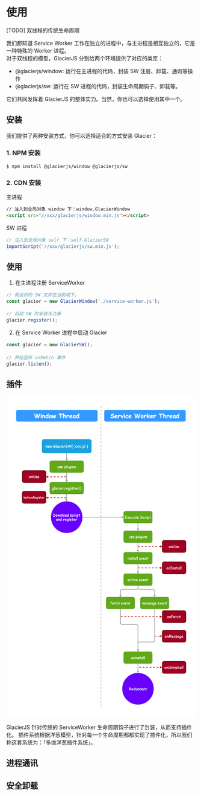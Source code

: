 # 使用



[TODO] 双线程的传统生命周期

我们都知道 Service Worker 工作在独立的进程中，与主进程是相互独立的，它是一种特殊的 Worker 进程。    
对于双线程的模型，GlacierJS 分别给两个环境提供了对应的类库：
* @glacierjs/window: 运行在主进程的代码，封装 SW 注册、卸载、通讯等操作
* @glacierjs/sw: 运行在 SW 进程的代码，封装生命周期钩子、卸载等。

它们共同发挥着 GlacierJS 的整体实力。当然，你也可以选择使用其中一个。
## 安装

我们提供了两种安装方式，你可以选择适合的方式安装 Glacier：

### 1. NPM 安装

```shell
$ npm install @glacierjs/window @glacierjs/sw
```

### 2. CDN 安装

主进程
```html
// 注入到全局对象 window 下：window.GlacierWindow
<script src="//xxx/glacierjs/window.min.js"></script>
```

SW 进程
```javascript
// 注入到全局对象 self 下：self.GlacierSW
importScript('//xxx/glacierjs/sw.min.js');
```

## 使用
1. 在主进程注册 ServiceWorker

```javascript
// 假设你的 SW 文件在当前域下。
const glacier = new GlacierWindow('./service-worker.js');

// 启动 SW 的安装与注册
glacier.register();
```

2. 在 Service Worker 进程中启动 Glacier

```javascript
const glacier = new GlacierSW();

// 开始监听 onFetch 事件
glacier.listen();
```

## 插件

![GlacierJS 生命周期图示](../assets/lifecycle.drawio.png)

GlacierJS 针对传统的 ServiceWorker 生命周期钩子进行了封装，从而支持插件化。
插件系统根据洋葱模型，针对每一个生命周期都都实现了插件化，所以我们称这套系统为：「多维洋葱插件系统」。

## 进程通讯

## 安全卸载
